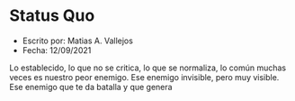 # Status Quo

- Escrito por: Matias A. Vallejos
- Fecha: 12/09/2021

Lo establecido, lo que no se critica, lo que se normaliza, lo común muchas veces es nuestro peor enemigo. Ese enemigo invisible, pero muy visible. Ese enemigo que te da batalla y que genera